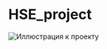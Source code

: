 # HSE_project
![Иллюстрация к проекту](https://github.com/Red-Caesar/HSE_project/raw/main/images/Presentahion.png)
